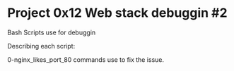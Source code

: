 # Project 0x12 Web stack debuggin #2

Bash Scripts use for debuggin

Describing each script:

0-nginx_likes_port_80 commands use to fix the issue.
